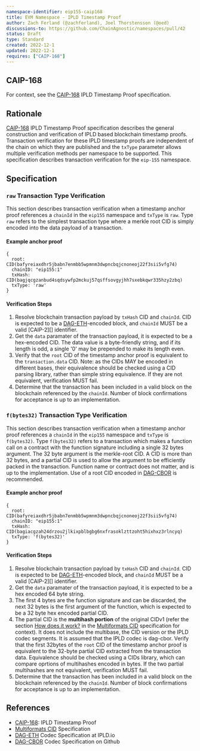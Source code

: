 ```yaml
---
namespace-identifier: eip155-caip168
title: EVM Namespace - IPLD Timestamp Proof
author: Zach Ferland (@zachferland), Joel Thorstensson (@oed)
discussions-to: https://github.com/ChainAgnostic/namespaces/pull/42
status: Draft
type: Standard
created: 2022-12-1
updated: 2022-12-1
requires: ["CAIP-168"]
---
```


## CAIP-168 

For context, see the [CAIP-168][] IPLD Timestamp Proof specification. 

## Rationale

[CAIP-168][] IPLD Timestamp Proof specification describes the general
construction and verification of IPLD based blockchain timestamp proofs.
Transaction verification for these IPLD timestamp proofs are independent of the
chain on which they are published and the `txType` parameter allows multiple
verification methods per namespace to be supported. This specification
describes transaction verification for the `eip-155` namespace. 

## Specification

### `raw` Transaction Type Verification

This section describes transaction verification when a timestamp anchor proof
references a `chainId` in the `eip155` namespace and `txType` is `raw`.  Type
`raw` refers to the simplest transaction type where a merkle root CID is simply
encoded into the data payload of a transaction. 

#### Example anchor proof

```tsx
{
  root: CID(bafyreiaxdhr5jbabn7enmbb5wpmnm3dwpncbqjcnoneoj22f3sii5vfg74)
  chainID: "eip155:1"
  txHash: CID(bagjqcgzanbud4sqdsywfp2mckuj57qsffsovgyjhh7sxebkqwr335hzy2zbq)
  txType: 'raw'
}
```

#### Verification Steps

1) Resolve blockchain transaction payload by `txHash` CID and `chainId`. CID is
   expected to be a [DAG-ETH][]-encoded block, and `chainId` MUST be a valid
   [CAIP-2][] identifier.
2) Get the `data` paramater of the transaction payload, it is expected to be a
   hex-encoded CID. The data value is a byte-friendly string, and if its length
   is odd, a single '0' may be prepended to make its length even. 
3) Verify that the `root` CID of the timestamp anchor proof is equivalent to the
   `transaction.data` CID. Note: as the CIDs MAY be encoded in different bases,
   their equivalence should be checked using a CID parsing library, rather than
   simple string equivalence. If they are not equivalent, verification MUST fail. 
4) Determine that the transaction has been included in a valid block on the
   blockchain referenced by the `chainId`. Number of block confirmations for
   acceptance is up to an implementation. 


### `f(bytes32)` Transaction Type Verification

This section describes transaction verification when a timestamp anchor proof
references a `chainId` in the `eip155` namespace and `txType` is `f(bytes32)`.
Type `f(bytes32)` refers to a transaction which makes a function call on a
contract with the function signature including a single 32 bytes argument. The
32 byte argument is the merkle-root CID. A CID is more than 32 bytes, and a
partial CID is used to allow the argument to be efficiently packed in the
transaction. Function name or contract does not matter, and is up to the
implementation.  Use of a root CID encoded in [DAG-CBOR][] is recommended.

#### Example anchor proof

```tsx
{
  root: CID(bafyreiaxdhr5jbabn7enmbb5wpmnm3dwpncbqjcnoneoj22f3sii5vfg74)
  chainID: "eip155:1"
  txHash: CID(bagiacgzah24drzou2jlkixpblbgbg6nxfrasoklzttzoht5hixhxz3rlncyq)
  txType: 'f(bytes32)'
}
```

#### Verification Steps

1) Resolve blockchain transaction payload by `txHash` CID and `chainId`. CID is
   expected to be [DAG-ETH][]-encoded block, and `chainId` MUST be a valid
   [CAIP-2][] identifier.
2) Get the `data` paramater of the transaction payload, it is expected to be a
   hex encoded 64 byte string.
3) The first 4 bytes are the function signature and can be discarded, the next
   32 bytes is the first argument of the function, which is expected to be a 32
   byte hex encoded partial CID.
4) The partial CID is the **multihash portion** of the original CIDv1 (refer the
   section [How does it
   work?](https://github.com/multiformats/cid#how-does-it-work) in the
   [Multiformats CID][] specification for context). It does not include the
   multibase, the CID version or the IPLD codec segments. It is assumed that the
   IPLD codec is dag-cbor. Verify that the first 32bytes of the `root` CID of
   the timestamp anchor proof is equivalent to the 32-byte partial CID extracted
   from the transaction data. Equivalence should be checked using a CIDs
   library, which can compare oprtions of multihashes encoded in bytes. If the
   two partial multihashes are not equivalent, verification MUST fail.
5) Determine that the transaction has been included in a valid block on the
   blockchain referenced by the `chainId`. Number of block confirmations for
   acceptance is up to an implementation. 

## References

- [CAIP-168][]: IPLD Timestamp Proof
- [Multiformats CID][] Specification
- [DAG-ETH][] Codec Specification at IPLD.io
- [DAG-CBOR][] Codec Specification on Github
  
[CAIP-168]: https://chainagnostic.org/CAIPs/CAIP-168  
[DAG-ETH]: https://ipld.io/specs/codecs/dag-eth/
[DAG-CBOR]: https://github.com/ipld/specs/blob/master/block-layer/codecs/dag-cbor.md
[Multiformats CID]: https://github.com/multiformats/cid